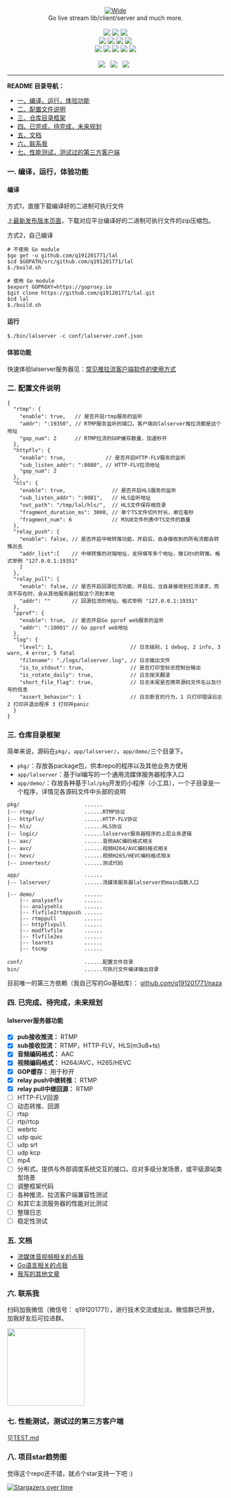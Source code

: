 <p align="center">
<a title="logo" target="_blank" href="https://github.com/q191201771/lal">
<img alt="Wide" src="https://pengrl.com/images/other/lallogo.png">
</a>
<br>
Go live stream lib/client/server and much more.
<br><br>
<a title="TravisCI" target="_blank" href="https://www.travis-ci.org/q191201771/lal"><img src="https://www.travis-ci.org/q191201771/lal.svg?branch=master"></a>
<a title="codecov" target="_blank" href="https://codecov.io/gh/q191201771/lal"><img src="https://codecov.io/gh/q191201771/lal/branch/master/graph/badge.svg?style=flat-square"></a>
<a title="goreportcard" target="_blank" href="https://goreportcard.com/report/github.com/q191201771/lal"><img src="https://goreportcard.com/badge/github.com/q191201771/lal?style=flat-square"></a>
<br>
<a title="codeline" target="_blank" href="https://github.com/q191201771/lal"><img src="https://sloc.xyz/github/q191201771/lal/?category=code"></a>
<a title="license" target="_blank" href="https://github.com/q191201771/lal/blob/master/LICENSE"><img src="https://img.shields.io/badge/license-MIT-brightgreen.svg?style=flat-square"></a>
<a title="lastcommit" target="_blank" href="https://github.com/q191201771/lal/commits/master"><img src="https://img.shields.io/github/commit-activity/m/q191201771/lal.svg?style=flat-square"></a>
<a title="commitactivity" target="_blank" href="https://github.com/q191201771/lal/graphs/commit-activity"><img src="https://img.shields.io/github/last-commit/q191201771/lal.svg?style=flat-square"></a>
<br>
<a title="pr" target="_blank" href="https://github.com/q191201771/lal/pulls"><img src="https://img.shields.io/github/issues-pr-closed/q191201771/lal.svg?style=flat-square&color=FF9966"></a>
<a title="hits" target="_blank" href="https://github.com/q191201771/lal"><img src="https://hits.b3log.org/q191201771/lal.svg?style=flat-square"></a>
<a title="language" target="_blank" href="https://github.com/q191201771/lal"><img src="https://img.shields.io/github/languages/count/q191201771/lal.svg?style=flat-square"></a>
<a title="toplanguage" target="_blank" href="https://github.com/q191201771/lal"><img src="https://img.shields.io/github/languages/top/q191201771/lal.svg?style=flat-square"></a>
<a title="godoc" target="_blank" href="https://godoc.org/github.com/q191201771/lal"><img src="http://img.shields.io/badge/godoc-reference-5272B4.svg?style=flat-square"></a>
<br><br>
<a title="watcher" target="_blank" href="https://github.com/q191201771/lal/watchers"><img src="https://img.shields.io/github/watchers/q191201771/lal.svg?label=Watchers&style=social"></a>&nbsp;&nbsp;
<a title="star" target="_blank" href="https://github.com/q191201771/lal/stargazers"><img src="https://img.shields.io/github/stars/q191201771/lal.svg?label=Stars&style=social"></a>&nbsp;&nbsp;
<a title="fork" target="_blank" href="https://github.com/q191201771/lal/network/members"><img src="https://img.shields.io/github/forks/q191201771/lal.svg?label=Forks&style=social"></a>&nbsp;&nbsp;
</p>

---

**README 目录导航：**

- [一、编译，运行，体验功能](https://github.com/q191201771/lal#%E4%B8%80-%E7%BC%96%E8%AF%91%E8%BF%90%E8%A1%8C%E4%BD%93%E9%AA%8C%E5%8A%9F%E8%83%BD)
- [二、配置文件说明](https://github.com/q191201771/lal#%E4%BA%8C-%E9%85%8D%E7%BD%AE%E6%96%87%E4%BB%B6%E8%AF%B4%E6%98%8E)
- [三、仓库目录框架](https://github.com/q191201771/lal#%E4%B8%89-%E4%BB%93%E5%BA%93%E7%9B%AE%E5%BD%95%E6%A1%86%E6%9E%B6)
- [四、已完成，待完成，未来规划](https://github.com/q191201771/lal#%E5%9B%9B-%E5%B7%B2%E5%AE%8C%E6%88%90%E5%BE%85%E5%AE%8C%E6%88%90%E6%9C%AA%E6%9D%A5%E8%A7%84%E5%88%92)
- [五、文档](https://github.com/q191201771/lal#%E4%BA%94-%E6%96%87%E6%A1%A3)
- [六、联系我](https://github.com/q191201771/lal#%E5%85%AD-%E8%81%94%E7%B3%BB%E6%88%91)
- [七、性能测试，测试过的第三方客户端](https://github.com/q191201771/lal#%E4%B8%83-%E6%80%A7%E8%83%BD%E6%B5%8B%E8%AF%95%E6%B5%8B%E8%AF%95%E8%BF%87%E7%9A%84%E7%AC%AC%E4%B8%89%E6%96%B9%E5%AE%A2%E6%88%B7%E7%AB%AF)

### 一. 编译，运行，体验功能

#### 编译

方式1，直接下载编译好的二进制可执行文件

上[最新发布版本页面](https://github.com/q191201771/lal/releases/latest)，下载对应平台编译好的二进制可执行文件的zip压缩包。

方式2，自己编译

```shell
# 不使用 Go module
$go get -u github.com/q191201771/lal
$cd $GOPATH/src/github.com/q191201771/lal
$./build.sh

# 使用 Go module
$export GOPROXY=https://goproxy.io
$git clone https://github.com/q191201771/lal.git
$cd lal
$./build.sh
```

#### 运行

```shell
$./bin/lalserver -c conf/lalserver.conf.json
```

#### 体验功能

快速体验lalserver服务器见：[常见推拉流客户端软件的使用方式](https://pengrl.com/p/20051/)

### 二. 配置文件说明

```
{
  "rtmp": {
    "enable": true,   // 是否开启rtmp服务的监听
    "addr": ":19350", // RTMP服务监听的端口，客户端向lalserver推拉流都是这个地址
    "gop_num": 2      // RTMP拉流的GOP缓存数量，加速秒开
  },
  "httpflv": {
    "enable": true,             // 是否开启HTTP-FLV服务的监听
    "sub_listen_addr": ":8080", // HTTP-FLV拉流地址
    "gop_num": 2
  },
  "hls": {
    "enable": true,               // 是否开启HLS服务的监听
    "sub_listen_addr": ":8081",   // HLS监听地址
    "out_path": "/tmp/lal/hls/",  // HLS文件保存根目录
    "fragment_duration_ms": 3000, // 单个TS文件切片时长，单位毫秒
    "fragment_num": 6             // M3U8文件列表中TS文件的数量
  },
  "relay_push": {
    "enable": false, // 是否开启中继转推功能，开启后，自身接收到的所有流都会转推出去
    "addr_list":[    // 中继转推的对端地址，支持填写多个地址，做1对n的转推。格式举例 "127.0.0.1:19351"
    ]
  },
  "relay_pull": {
    "enable": false, // 是否开启回源拉流功能，开启后，当自身接收到拉流请求，而流不存在时，会从其他服务器拉取这个流到本地
    "addr": ""       // 回源拉流的地址。格式举例 "127.0.0.1:19351"
  },
  "pprof": {
    "enable": true,  // 是否开启Go pprof web服务的监听
    "addr": ":10001" // Go pprof web地址
  },
  "log": {
    "level": 1,                         // 日志级别，1 debug, 2 info, 3 warn, 4 error, 5 fatal
    "filename": "./logs/lalserver.log", // 日志输出文件
    "is_to_stdout": true,               // 是否打印至标志控制台输出
    "is_rotate_daily": true,            // 日志按天翻滚
    "short_file_flag": true,            // 日志末尾是否携带源码文件名以及行号的信息
    "assert_behavior": 1                // 日志断言的行为，1 只打印错误日志 2 打印并退出程序 3 打印并panic
  }
}
```

### 三. 仓库目录框架

简单来说，源码在`pkg/`，`app/lalserver/`，`app/demo/`三个目录下。

- `pkg/`：存放各package包，供本repo的程序以及其他业务方使用
- `app/lalserver`：基于lal编写的一个通用流媒体服务器程序入口
- `app/demo/`：存放各种基于`lal/pkg`开发的小程序（小工具），一个子目录是一个程序，详情见各源码文件中头部的说明

```
pkg/                     ......
|-- rtmp/                ......RTMP协议
|-- httpflv/             ......HTTP-FLV协议
|-- hls/                 ......HLS协议
|-- logic/               ......lalserver服务器程序的上层业务逻辑
|-- aac/                 ......音频AAC编码格式相关
|-- avc/                 ......视频H264/AVC编码格式相关
|-- hevc/                ......视频H265/HEVC编码格式相关
|-- innertest/           ......测试代码

app/                     ......
|-- lalserver/           ......流媒体服务器lalserver的main函数入口

|-- demo/                ......
    |-- analyseflv       ......
    |-- analysehls       ......
    |-- flvfile2rtmppush ......
    |-- rtmppull         ......
    |-- httpflvpull      ......
    |-- modflvfile       ......
    |-- flvfile2es       ......
    |-- learnts          ......
    |-- tscmp            ......

conf/                    ......配置文件目录
bin/                     ......可执行文件编译输出目录
```

目前唯一的第三方依赖（我自己写的Go基础库）： [github.com/q191201771/naza](https://github.com/q191201771/naza)

### 四. 已完成、待完成，未来规划

#### lalserver服务器功能

- [x] **pub接收推流：** RTMP
- [x] **sub接收拉流：** RTMP，HTTP-FLV，HLS(m3u8+ts)
- [x] **音频编码格式：** AAC
- [x] **视频编码格式：** H264/AVC，H265/HEVC
- [x] **GOP缓存：** 用于秒开
- [x] **relay push中继转推：** RTMP
- [x] **relay pull中继回源：** RTMP
- [ ] HTTP-FLV回源
- [ ] 动态转推、回源
- [ ] rtsp
- [ ] rtp/rtcp
- [ ] webrtc
- [ ] udp quic
- [ ] udp srt
- [ ] udp kcp
- [ ] mp4
- [ ] 分布式。提供与外部调度系统交互的接口。应对多级分发场景，或平级源站类型场景
- [ ] 调整框架代码
- [ ] 各种推流、拉流客户端兼容性测试
- [ ] 和其它主流服务器的性能对比测试
- [ ] 整理日志
- [ ] 稳定性测试

### 五. 文档

* [流媒体音视频相关的点我](https://pengrl.com/categories/%E6%B5%81%E5%AA%92%E4%BD%93%E9%9F%B3%E8%A7%86%E9%A2%91/)
* [Go语言相关的点我](https://pengrl.com/categories/Go/)
* [我写的其他文章](https://pengrl.com/all/)

### 六. 联系我

扫码加我微信（微信号： q191201771），进行技术交流或扯淡。微信群已开放，加我好友后可拉进群。

<img src="https://pengrl.com/images/yoko_vx.jpeg" width="180" height="180" />

### 七. 性能测试，测试过的第三方客户端

见[TEST.md](https://github.com/q191201771/lal/blob/master/TEST.md)

### 八. 项目star趋势图

觉得这个repo还不错，就点个star支持一下吧 :)

[![Stargazers over time](https://starchart.cc/q191201771/lal.svg)](https://starchart.cc/q191201771/lal)

